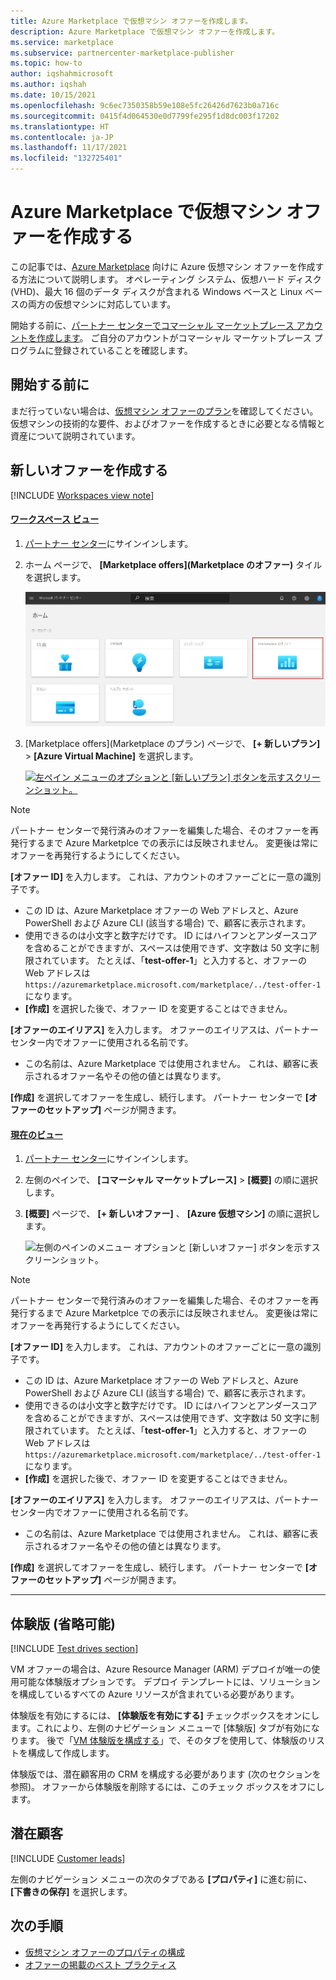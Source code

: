 ```yaml
---
title: Azure Marketplace で仮想マシン オファーを作成します。
description: Azure Marketplace で仮想マシン オファーを作成します。
ms.service: marketplace
ms.subservice: partnercenter-marketplace-publisher
ms.topic: how-to
author: iqshahmicrosoft
ms.author: iqshah
ms.date: 10/15/2021
ms.openlocfilehash: 9c6ec7350358b59e108e5fc26426d7623b0a716c
ms.sourcegitcommit: 0415f4d064530e0d7799fe295f1d8dc003f17202
ms.translationtype: HT
ms.contentlocale: ja-JP
ms.lasthandoff: 11/17/2021
ms.locfileid: "132725401"
---
```

# <a name="create-a-virtual-machine-offer-on-azure-marketplace"></a>Azure Marketplace で仮想マシン オファーを作成する

この記事では、<bpt id="p1">[</bpt>Azure Marketplace<ept id="p1">](https://azuremarketplace.microsoft.com/)</ept> 向けに Azure 仮想マシン オファーを作成する方法について説明します。 オペレーティング システム、仮想ハード ディスク (VHD)、最大 16 個のデータ ディスクが含まれる Windows ベースと Linux ベースの両方の仮想マシンに対応しています。

開始する前に、<bpt id="p1">[</bpt>パートナー センターでコマーシャル マーケットプレース アカウントを作成します<ept id="p1">](create-account.md)</ept>。 ご自分のアカウントがコマーシャル マーケットプレース プログラムに登録されていることを確認します。

## <a name="before-you-begin"></a>開始する前に

まだ行っていない場合は、<bpt id="p1">[</bpt>仮想マシン オファーのプラン<ept id="p1">](marketplace-virtual-machines.md)</ept>を確認してください。 仮想マシンの技術的な要件、およびオファーを作成するときに必要となる情報と資産について説明されています。

## <a name="create-a-new-offer"></a>新しいオファーを作成する

[!INCLUDE [Workspaces view note](./includes/preview-interface.md)]

#### <a name="workspaces-view"></a>[ワークスペース ビュー](#tab/workspaces-view)

1. [パートナー センター](https://go.microsoft.com/fwlink/?linkid=2166002)にサインインします。

1. ホーム ページで、 **[Marketplace offers]\(Marketplace のオファー\)** タイルを選択します。

    [ ![パートナー センターのホーム ページにある [Marketplace offers]\(Marketplace のプラン\) タイルの画像。](./media/workspaces/partner-center-home.png) ](./media/workspaces/partner-center-home.png#lightbox)

1. [Marketplace offers]\(Marketplace のプラン\) ページで、 **[+ 新しいプラン]**  >  **[Azure Virtual Machine]** を選択します。

    [ ![左ペイン メニューのオプションと [新しいプラン] ボタンを示すスクリーンショット。](./media/create-vm/new-offer-azure-virtual-machine-workspaces.png) ](./media/create-vm/new-offer-azure-virtual-machine-workspaces.png#lightbox)

> [!NOTE]
> パートナー センターで発行済みのオファーを編集した場合、そのオファーを再発行するまで Azure Marketplce での表示には反映されません。 変更後は常にオファーを再発行するようにしてください。

**[オファー ID]** を入力します。 これは、アカウントのオファーごとに一意の識別子です。

- この ID は、Azure Marketplace オファーの Web アドレスと、Azure PowerShell および Azure CLI (該当する場合) で、顧客に表示されます。
- 使用できるのは小文字と数字だけです。 ID にはハイフンとアンダースコアを含めることができますが、スペースは使用できず、文字数は 50 文字に制限されています。 たとえば、「**test-offer-1**」と入力すると、オファーの Web アドレスは `https://azuremarketplace.microsoft.com/marketplace/../test-offer-1` になります。
- **[作成]** を選択した後で、オファー ID を変更することはできません。

**[オファーのエイリアス]** を入力します。 オファーのエイリアスは、パートナー センター内でオファーに使用される名前です。

- この名前は、Azure Marketplace では使用されません。 これは、顧客に表示されるオファー名やその他の値とは異なります。

<bpt id="p1">**</bpt>[作成]<ept id="p1">**</ept> を選択してオファーを生成し、続行します。 パートナー センターで <bpt id="p1">**</bpt>[オファーのセットアップ]<ept id="p1">**</ept> ページが開きます。

#### <a name="current-view"></a><bpt id="p1">[</bpt>現在のビュー<ept id="p1">](#tab/current-view)</ept>

1. [パートナー センター](https://partner.microsoft.com/dashboard/home)にサインインします。
2. 左側のペインで、 <bpt id="p1">**</bpt>[コマーシャル マーケットプレース]<ept id="p1">**</ept> <ph id="ph1"> > </ph> <bpt id="p2">**</bpt>[概要]<ept id="p2">**</ept> の順に選択します。
3. <bpt id="p1">**</bpt>[概要]<ept id="p1">**</ept> ページで、 <bpt id="p2">**</bpt>[+ 新しいオファー]<ept id="p2">**</ept> 、 <bpt id="p3">**</bpt>[Azure 仮想マシン]<ept id="p3">**</ept> の順に選択します。

    ![左側のペインのメニュー オプションと [新しいオファー] ボタンを示すスクリーンショット。](./media/create-vm/new-offer-azure-virtual-machine.png)

> [!NOTE]
> パートナー センターで発行済みのオファーを編集した場合、そのオファーを再発行するまで Azure Marketplce での表示には反映されません。 変更後は常にオファーを再発行するようにしてください。

**[オファー ID]** を入力します。 これは、アカウントのオファーごとに一意の識別子です。

- この ID は、Azure Marketplace オファーの Web アドレスと、Azure PowerShell および Azure CLI (該当する場合) で、顧客に表示されます。
- 使用できるのは小文字と数字だけです。 ID にはハイフンとアンダースコアを含めることができますが、スペースは使用できず、文字数は 50 文字に制限されています。 たとえば、「**test-offer-1**」と入力すると、オファーの Web アドレスは `https://azuremarketplace.microsoft.com/marketplace/../test-offer-1` になります。
- **[作成]** を選択した後で、オファー ID を変更することはできません。

**[オファーのエイリアス]** を入力します。 オファーのエイリアスは、パートナー センター内でオファーに使用される名前です。

- この名前は、Azure Marketplace では使用されません。 これは、顧客に表示されるオファー名やその他の値とは異なります。

<bpt id="p1">**</bpt>[作成]<ept id="p1">**</ept> を選択してオファーを生成し、続行します。 パートナー センターで **[オファーのセットアップ]** ページが開きます。

---

## <a name="test-drive-optional"></a>体験版 (省略可能)

[!INCLUDE [Test drives section](includes/test-drives.md)]

VM オファーの場合は、Azure Resource Manager (ARM) デプロイが唯一の使用可能な体験版オプションです。 デプロイ テンプレートには、ソリューションを構成しているすべての Azure リソースが含まれている必要があります。

体験版を有効にするには、 **[体験版を有効にする]** チェックボックスをオンにします。これにより、左側のナビゲーション メニューで [体験版] タブが有効になります。 後で「[VM 体験版を構成する](azure-vm-test-drive.md)」で、そのタブを使用して、体験版のリストを構成して作成します。

体験版では、潜在顧客用の CRM を構成する必要があります (次のセクションを参照)。 オファーから体験版を削除するには、このチェック ボックスをオフにします。

## <a name="customer-leads"></a>潜在顧客

[!INCLUDE [Customer leads](includes/customer-leads.md)]

左側のナビゲーション メニューの次のタブである **[プロパティ]** に進む前に、 **[下書きの保存]** を選択します。

## <a name="next-steps"></a>次の手順

- <bpt id="p1">[</bpt>仮想マシン オファーのプロパティの構成<ept id="p1">](azure-vm-create-properties.md)</ept>
- [オファーの掲載のベスト プラクティス](gtm-offer-listing-best-practices.md)
